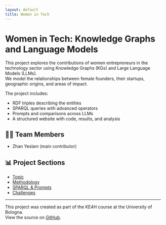 ```yaml
---
layout: default
title: Women in Tech
---
```


# Women in Tech: Knowledge Graphs and Language Models

This project explores the contributions of women entrepreneurs in the technology sector using Knowledge Graphs (KGs) and Large Language Models (LLMs).  
We model the relationships between female founders, their startups, geographic origins, and areas of impact.

The project includes:
- RDF triples describing the entities
- SPARQL queries with advanced operators
- Prompts and comparisons across LLMs
- A structured website with code, results, and analysis

## 👩‍💻 Team Members
- Zhan Yeslam (main contributor)

## 📊 Project Sections
- [Topic](topic.html)
- [Methodology](methodology.html)
- [SPARQL & Prompts](sparql.html)
- [Challenges](challenges.html)

---

This project was created as part of the KE4H course at the University of Bologna.  
View the source on [GitHub](https://github.com/zhanyeslam/women-in-tech-cayman).
